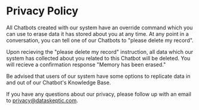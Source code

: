 # Privacy Policy

All Chatbots created with our system have an override command which you can use to erase data it has stored about you at any time.  At any point in a conversation, you can tell one of our Chatbots to "please delete my record".

Upon recieving the "please delete my record" instruction, all data which our system has collected about you related to this Chatbot will be deleted.  You will recieve a confirmation response "Memory has been erased."

Be advised that users of our system have some options to replicate data in and out of our Chatbot's Knowledge Base.

If you have any questions about our privacy, please follow up with an email to [privacy@dataskeptic.com](mailto:privacy@dataskeptic.com).
